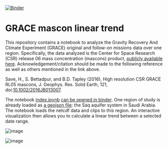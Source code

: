 [![Binder](https://mybinder.org/badge_logo.svg)](https://binder.kaust.edu.sa/v2/gh/lopezvoliver/grace_mascon/master?labpath=index.ipynb)

# GRACE mascon linear trend 

This repository contains a notebook to analyze the Gravity Recovery And Climate Experiment (GRACE) original and follow-on missions data over one region. Specifically, the data analyzed is the Center for Space Research (CSR) release 06 mass concentration (mascons) product, [publicly available here](https://www2.csr.utexas.edu/grace/RL06_mascons.html). Acknowledgement/citation should be made to the following reference as well as others mentioned in the link above. 

Save, H., S. Bettadpur, and B.D. Tapley (2016), High resolution CSR GRACE RL05 mascons, J. Geophys. Res. Solid Earth, 121, doi:[10.1002/2016JB013007](http://dx.doi.org/10.1002/2016JB013007).

The notebook [index.ipynb](index.ipynb) [can be opened in binder](https://binder.kaust.edu.sa/v2/gh/lopezvoliver/grace_mascon/master?labpath=index.ipynb). One region of study is already loaded as [a geojson file](Saq.geojson): the Saq aquifer system in Saudi Arabia. The notebook loads the netcdf data and clips to this region. An interactive visualization then allows you to calculate a linear trend between a selected date range. 


![image](https://user-images.githubusercontent.com/14804652/204227023-08075ca3-2e5b-4a9b-ab41-bfede1332364.png)

![image](https://user-images.githubusercontent.com/14804652/204219186-2ee46005-a30f-4f63-9c8a-0972486c608e.png)

